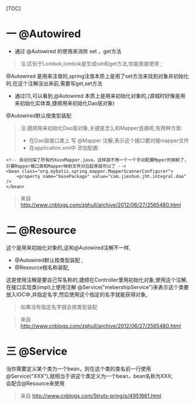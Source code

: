 [TOC]
# 一 @Autowired

- 通过 @Autowired 的使用来消除 set ，get方法
>注:区别于Lombok,lombok是生成set和get方法,你能直接使用 ;

@Autowired 是用来注值的,spring注值本质上是用了set方法来找到对象并初始化的,在这个注解没出来前,需要写get,set方法
- 通过(1),可以看到,@Autowired 本质上是用来初始化对象的,(源城时好像是用来初始化实体类,捷顺用来初始化Dao层对象)

@Autowired默认按类型装配
>注:捷顺用来初始化Dao层对象,关键是怎么和Mapper连接呢,有两种方案: 
>-   在Dao层接口类上 写 @Mapper 注解,表示这个接口要对接mapper文件
>- 在application.xml中 添加配置:
```
<!-- 自动扫描了所有的XxxxMapper.java，这样就不用一个一个手动配置Mpper的映射了，只要Mapper接口类和Mapper映射文件对应起来就可以了 -->
<bean class="org.mybatis.spring.mapper.MapperScannerConfigurer">
    <property name="basePackage" value="com.jieshun.jht.integral.dao" />
</bean>
```	
> 来自 <http://www.cnblogs.com/zghull/archive/2012/06/27/2565480.html> 


# 二 @Resource
	
这个是用来初始化对象的,这和@Autowired注解不一样,
- @Autowired默认按类型装配 ,   
- @Resource按名称装配,

这是使用注解是要自己写名称的,捷顺在Controller里用初始化对象,使用这个注解,在接口实现类(impl)上使用注解 @Service("mebershipService")来表示这个类要放入IOC中,并指定名字,然后使用这个指定的名字就能获得对象,
>如果没有指定名字就会按类型装配
	
> 来自 <http://www.cnblogs.com/zghull/archive/2012/06/27/2565480.html> 
	
	
# 三 @Service

当你需要定义某个类为一个bean，则在这个类的类名前一行使用@Service("XXX"),就相当于讲这个类定义为一个bean，bean名称为XXX;   
会配合@Resource来使用
> 来自 <http://www.cnblogs.com/Struts-pring/p/4951661.html> 
	
	

